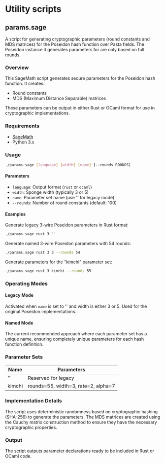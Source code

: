 # Utility scripts

## params.sage

A script for generating cryptographic parameters (round constants and MDS
matrices) for the Poseidon hash function over Pasta fields. The Poseidon
instance it generates parameters for are only based on full rounds.

### Overview

This SageMath script generates secure parameters for the Poseidon hash function.
It creates:

- Round constants
- MDS (Maximum Distance Separable) matrices

These parameters can be output in either Rust or OCaml format for use in
cryptographic implementations.

### Requirements

- [SageMath](https://www.sagemath.org/)
- Python 3.x

### Usage

```bash
./params.sage [language] [width] [name] [--rounds ROUNDS]
```

#### Parameters

- `language`: Output format (`rust` or `ocaml`)
- `width`: Sponge width (typically 3 or 5)
- `name`: Parameter set name (use '' for legacy mode)
- `--rounds`: Number of round constants (default: 100)

#### Examples

Generate legacy 3-wire Poseidon parameters in Rust format:
```bash
./params.sage rust 3 ''
```

Generate named 3-wire Poseidon parameters with 54 rounds:
```bash
./params.sage rust 3 3 --rounds 54
```

Generate parameters for the "kimchi" parameter set:
```bash
./params.sage rust 3 kimchi --rounds 55
```

### Operating Modes

#### Legacy Mode

Activated when `name` is set to '' and width is either 3 or 5. Used for the
original Poseidon implementations.

#### Named Mode

The current recommended approach where each parameter set has a unique name,
ensuring completely unique parameters for each hash function definition.

### Parameter Sets

| Name   | Parameters                     |
|--------|--------------------------------|
| ''     | Reserved for legacy            |
| kimchi | rounds=55, width=3, rate=2, alpha=7 |

### Implementation Details

The script uses deterministic randomness based on cryptographic hashing
(SHA-256) to generate the parameters. The MDS matrices are created using the
Cauchy matrix construction method to ensure they have the necessary
cryptographic properties.

### Output

The script outputs parameter declarations ready to be included in Rust or OCaml
code.
